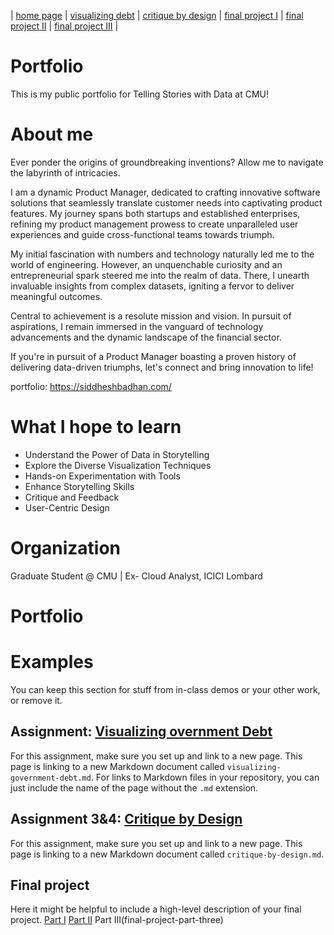 | [home page](https://siddheshbadhan.github.io/portfolio_tsd/) | [visualizing debt](https://siddheshbadhan.github.io/portfolio_tsd/dataviz2) | [critique by design](https://siddheshbadhan.github.io/portfolio_tsd/assignment3&4) | [final project I](final-project-part-one) | [final project II](final-project-part-two) | [final project III](final-project-part-three) |

# Portfolio
This is my public portfolio for Telling Stories with Data at CMU!  

# About me
Ever ponder the origins of groundbreaking inventions? Allow me to navigate the labyrinth of intricacies.

I am a dynamic Product Manager, dedicated to crafting innovative software solutions that seamlessly translate customer needs into captivating product features. My journey spans both startups and established enterprises, refining my product management prowess to create unparalleled user experiences and guide cross-functional teams towards triumph.

My initial fascination with numbers and technology naturally led me to the world of engineering. However, an unquenchable curiosity and an entrepreneurial spark steered me into the realm of data. There, I unearth invaluable insights from complex datasets, igniting a fervor to deliver meaningful outcomes.

Central to achievement is a resolute mission and vision. In pursuit of aspirations, I remain immersed in the vanguard of technology advancements and the dynamic landscape of the financial sector.

If you're in pursuit of a Product Manager boasting a proven history of delivering data-driven triumphs, let's connect and bring innovation to life!

portfolio: https://siddheshbadhan.com/

# What I hope to learn 

- Understand the Power of Data in Storytelling
- Explore the Diverse Visualization Techniques
- Hands-on Experimentation with Tools
- Enhance Storytelling Skills
- Critique and Feedback
- User-Centric Design

# Organization
Graduate Student @ CMU | Ex- Cloud Analyst, ICICI Lombard

# Portfolio

# Examples
You can keep this section for stuff from in-class demos or your other work, or remove it. 

## Assignment: [Visualizing overnment Debt](https://siddheshbadhan.github.io/portfolio_tsd/dataviz2)
For this assignment, make sure you set up and link to a new page.  This page is linking to a new Markdown document called `visualizing-government-debt.md`.  For links to Markdown files in your repository, you can just include the name of the page without the `.md` extension. 

## Assignment 3&4: [Critique by Design](https://siddheshbadhan.github.io/portfolio_tsd/assignment3&4)
For this assignment, make sure you set up and link to a new page.  This page is linking to a new Markdown document called `critique-by-design.md`.  

## Final project
Here it might be helpful to include a high-level description of your final project. 
[Part I](final-project-part-one)
[Part II](final-project-part-two)
Part III(final-project-part-three)


